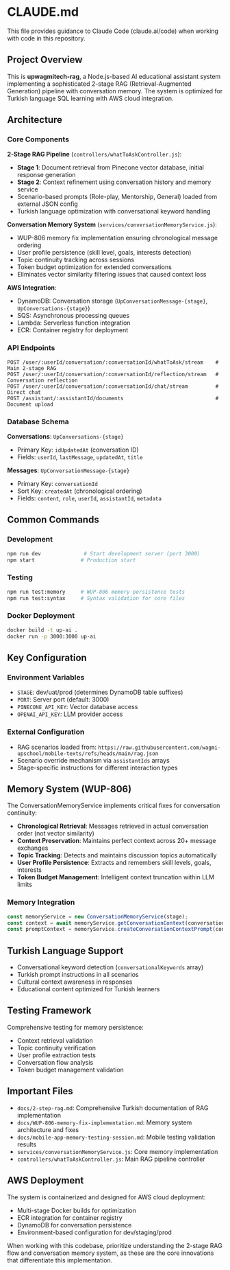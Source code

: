 # CLAUDE.md

This file provides guidance to Claude Code (claude.ai/code) when working with code in this repository.

## Project Overview

This is **upwagmitech-rag**, a Node.js-based AI educational assistant system implementing a sophisticated 2-stage RAG (Retrieval-Augmented Generation) pipeline with conversation memory. The system is optimized for Turkish language SQL learning with AWS cloud integration.

## Architecture

### Core Components

**2-Stage RAG Pipeline** (`controllers/whatToAskController.js`):
- **Stage 1**: Document retrieval from Pinecone vector database, initial response generation
- **Stage 2**: Context refinement using conversation history and memory service
- Scenario-based prompts (Role-play, Mentorship, General) loaded from external JSON config
- Turkish language optimization with conversational keyword handling

**Conversation Memory System** (`services/conversationMemoryService.js`):
- WUP-806 memory fix implementation ensuring chronological message ordering
- User profile persistence (skill level, goals, interests detection)
- Topic continuity tracking across sessions
- Token budget optimization for extended conversations
- Eliminates vector similarity filtering issues that caused context loss

**AWS Integration**:
- DynamoDB: Conversation storage (`UpConversationMessage-{stage}`, `UpConversations-{stage}`)
- SQS: Asynchronous processing queues
- Lambda: Serverless function integration
- ECR: Container registry for deployment

### API Endpoints

```
POST /user/:userId/conversation/:conversationId/whatToAsk/stream    # Main 2-stage RAG
POST /user/:userId/conversation/:conversationId/reflection/stream   # Conversation reflection
POST /user/:userId/conversation/:conversationId/chat/stream         # Direct chat
POST /assistant/:assistantId/documents                              # Document upload
```

### Database Schema

**Conversations**: `UpConversations-{stage}`
- Primary Key: `idUpdatedAt` (conversation ID)
- Fields: `userId`, `lastMessage`, `updatedAt`, `title`

**Messages**: `UpConversationMessage-{stage}`
- Primary Key: `conversationId`
- Sort Key: `createdAt` (chronological ordering)
- Fields: `content`, `role`, `userId`, `assistantId`, `metadata`

## Common Commands

### Development
```bash
npm run dev              # Start development server (port 3000)
npm start               # Production start
```

### Testing
```bash
npm run test:memory     # WUP-806 memory persistence tests
npm run test:syntax     # Syntax validation for core files
```

### Docker Deployment
```bash
docker build -t up-ai .
docker run -p 3000:3000 up-ai
```

## Key Configuration

### Environment Variables
- `STAGE`: dev/uat/prod (determines DynamoDB table suffixes)
- `PORT`: Server port (default: 3000)
- `PINECONE_API_KEY`: Vector database access
- `OPENAI_API_KEY`: LLM provider access

### External Configuration
- RAG scenarios loaded from: `https://raw.githubusercontent.com/wagmi-upschool/mobile-texts/refs/heads/main/rag.json`
- Scenario override mechanism via `assistantIds` arrays
- Stage-specific instructions for different interaction types

## Memory System (WUP-806)

The ConversationMemoryService implements critical fixes for conversation continuity:

- **Chronological Retrieval**: Messages retrieved in actual conversation order (not vector similarity)
- **Context Preservation**: Maintains perfect context across 20+ message exchanges
- **Topic Tracking**: Detects and maintains discussion topics automatically
- **User Profile Persistence**: Extracts and remembers skill levels, goals, interests
- **Token Budget Management**: Intelligent context truncation within LLM limits

### Memory Integration
```javascript
const memoryService = new ConversationMemoryService(stage);
const context = await memoryService.getConversationContext(conversationId, 30, 3000);
const promptContext = memoryService.createConversationContextPrompt(context);
```

## Turkish Language Support

- Conversational keyword detection (`conversationalKeywords` array)
- Turkish prompt instructions in all scenarios
- Cultural context awareness in responses
- Educational content optimized for Turkish learners

## Testing Framework

Comprehensive testing for memory persistence:
- Context retrieval validation
- Topic continuity verification  
- User profile extraction tests
- Conversation flow analysis
- Token budget management validation

## Important Files

- `docs/2-step-rag.md`: Comprehensive Turkish documentation of RAG implementation
- `docs/WUP-806-memory-fix-implementation.md`: Memory system architecture and fixes
- `docs/mobile-app-memory-testing-session.md`: Mobile testing validation results
- `services/conversationMemoryService.js`: Core memory implementation
- `controllers/whatToAskController.js`: Main RAG pipeline controller

## AWS Deployment

The system is containerized and designed for AWS cloud deployment:
- Multi-stage Docker builds for optimization
- ECR integration for container registry
- DynamoDB for conversation persistence
- Environment-based configuration for dev/staging/prod

When working with this codebase, prioritize understanding the 2-stage RAG flow and conversation memory system, as these are the core innovations that differentiate this implementation.
